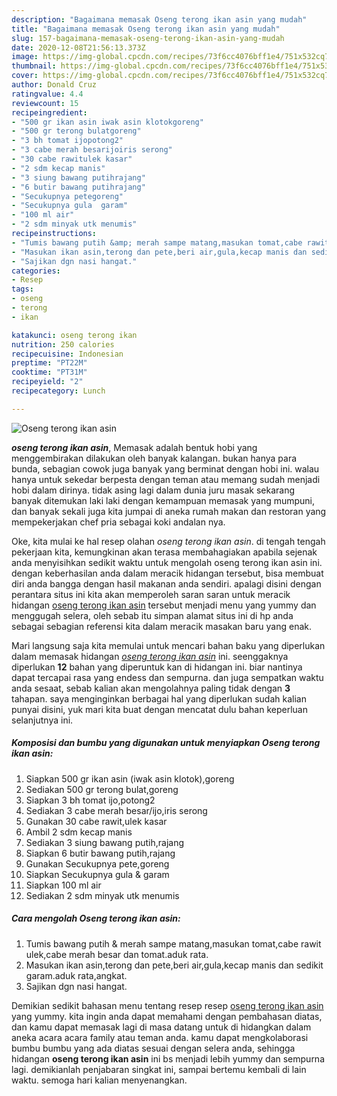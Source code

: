 ```yaml
---
description: "Bagaimana memasak Oseng terong ikan asin yang mudah"
title: "Bagaimana memasak Oseng terong ikan asin yang mudah"
slug: 157-bagaimana-memasak-oseng-terong-ikan-asin-yang-mudah
date: 2020-12-08T21:56:13.373Z
image: https://img-global.cpcdn.com/recipes/73f6cc4076bff1e4/751x532cq70/oseng-terong-ikan-asin-foto-resep-utama.jpg
thumbnail: https://img-global.cpcdn.com/recipes/73f6cc4076bff1e4/751x532cq70/oseng-terong-ikan-asin-foto-resep-utama.jpg
cover: https://img-global.cpcdn.com/recipes/73f6cc4076bff1e4/751x532cq70/oseng-terong-ikan-asin-foto-resep-utama.jpg
author: Donald Cruz
ratingvalue: 4.4
reviewcount: 15
recipeingredient:
- "500 gr ikan asin iwak asin klotokgoreng"
- "500 gr terong bulatgoreng"
- "3 bh tomat ijopotong2"
- "3 cabe merah besarijoiris serong"
- "30 cabe rawitulek kasar"
- "2 sdm kecap manis"
- "3 siung bawang putihrajang"
- "6 butir bawang putihrajang"
- "Secukupnya petegoreng"
- "Secukupnya gula  garam"
- "100 ml air"
- "2 sdm minyak utk menumis"
recipeinstructions:
- "Tumis bawang putih &amp; merah sampe matang,masukan tomat,cabe rawit ulek,cabe merah besar dan tomat.aduk rata."
- "Masukan ikan asin,terong dan pete,beri air,gula,kecap manis dan sedikit garam.aduk rata,angkat."
- "Sajikan dgn nasi hangat."
categories:
- Resep
tags:
- oseng
- terong
- ikan

katakunci: oseng terong ikan 
nutrition: 250 calories
recipecuisine: Indonesian
preptime: "PT22M"
cooktime: "PT31M"
recipeyield: "2"
recipecategory: Lunch

---
```



![Oseng terong ikan asin](https://img-global.cpcdn.com/recipes/73f6cc4076bff1e4/751x532cq70/oseng-terong-ikan-asin-foto-resep-utama.jpg)

<b><i>oseng terong ikan asin</i></b>, Memasak adalah bentuk hobi yang menggembirakan dilakukan oleh banyak kalangan. bukan hanya para bunda, sebagian cowok juga banyak yang berminat dengan hobi ini. walau hanya untuk sekedar berpesta dengan teman atau memang sudah menjadi hobi dalam dirinya. tidak asing lagi dalam dunia juru masak sekarang banyak ditemukan laki laki dengan kemampuan memasak yang mumpuni, dan banyak sekali juga kita jumpai di aneka rumah makan dan restoran yang mempekerjakan chef pria sebagai koki andalan nya.



Oke, kita mulai ke hal resep olahan <i>oseng terong ikan asin</i>. di tengah tengah pekerjaan kita, kemungkinan akan terasa membahagiakan apabila sejenak anda menyisihkan sedikit waktu untuk mengolah oseng terong ikan asin ini. dengan keberhasilan anda dalam meracik hidangan tersebut, bisa membuat diri anda bangga dengan hasil makanan anda sendiri. apalagi disini dengan perantara situs ini kita akan memperoleh saran saran untuk meracik hidangan <u>oseng terong ikan asin</u> tersebut menjadi menu yang yummy dan menggugah selera, oleh sebab itu simpan alamat situs ini di hp anda sebagai sebagian referensi kita dalam meracik masakan baru yang enak.


Mari langsung saja kita memulai untuk mencari bahan baku yang diperlukan dalam memasak hidangan <u><i>oseng terong ikan asin</i></u> ini. seenggaknya diperlukan <b>12</b> bahan yang diperuntuk kan di hidangan ini. biar nantinya dapat tercapai rasa yang endess dan sempurna. dan juga sempatkan waktu anda sesaat, sebab kalian akan mengolahnya paling tidak dengan <b>3</b> tahapan. saya menginginkan berbagai hal yang diperlukan sudah kalian punyai disini, yuk mari kita buat dengan mencatat dulu bahan keperluan selanjutnya ini.

<!--inarticleads1-->

##### Komposisi dan bumbu yang digunakan untuk menyiapkan Oseng terong ikan asin:

1. Siapkan 500 gr ikan asin (iwak asin klotok),goreng
1. Sediakan 500 gr terong bulat,goreng
1. Siapkan 3 bh tomat ijo,potong2
1. Sediakan 3 cabe merah besar/ijo,iris serong
1. Gunakan 30 cabe rawit,ulek kasar
1. Ambil 2 sdm kecap manis
1. Sediakan 3 siung bawang putih,rajang
1. Siapkan 6 butir bawang putih,rajang
1. Gunakan Secukupnya pete,goreng
1. Siapkan Secukupnya gula &amp; garam
1. Siapkan 100 ml air
1. Sediakan 2 sdm minyak utk menumis




<!--inarticleads2-->

##### Cara mengolah Oseng terong ikan asin:

1. Tumis bawang putih &amp; merah sampe matang,masukan tomat,cabe rawit ulek,cabe merah besar dan tomat.aduk rata.
1. Masukan ikan asin,terong dan pete,beri air,gula,kecap manis dan sedikit garam.aduk rata,angkat.
1. Sajikan dgn nasi hangat.




Demikian sedikit bahasan menu tentang resep resep <u>oseng terong ikan asin</u> yang yummy. kita ingin anda dapat memahami dengan pembahasan diatas, dan kamu dapat memasak lagi di masa datang untuk di hidangkan dalam aneka acara acara family atau teman anda. kamu dapat mengkolaborasi bumbu bumbu yang ada diatas sesuai dengan selera anda, sehingga hidangan <b>oseng terong ikan asin</b> ini bs menjadi lebih yummy dan sempurna lagi. demikianlah penjabaran singkat ini, sampai bertemu kembali di lain waktu. semoga hari kalian menyenangkan.
